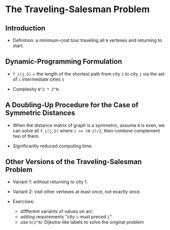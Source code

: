 The Traveling-Salesman Problem
==============================

Introduction
------------

* Definition: a minimum-cost tour traveling all `N` vertexes and returning to start.

Dynamic-Programming Formulation
-------------------------------

* `f_i(j,S)` = the length of the shortest path from city `1` to city `j` via the set of `i` intermediate cities `S`

* Complexity `N^2 * 2^N`.

A Doubling-Up Procedure for the Case of Symmetric Distances
-----------------------------------------------------------

* When the distance matrix of graph is a symmetric, assume `N` is even, we can solve all `f_i(j,S)` where `i <= (N-2)/2`, then combine complement two of them.

* Significantly reduced computing time.

Other Versions of the Traveling-Salesman Problem
------------------------------------------------

* Variant 1: without returning to city 1.

* Variant 2: visit other vertexes at least once, not exactly once.

* Exercises:
    - diffferent variants of values on arc
    - adding requirements "city `i` must preced `j`"
    - use `O(2^N)` Dijkstra-like labels to solve the original problem
